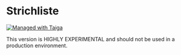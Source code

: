 Strichliste
===========

[![Managed with Taiga](https://taiga.io/media/support/attachments/article-22/banner-gh.png)](https://tree.taiga.io/project/don42-strichliste-django/ "Managed with Taiga")

This version is HIGHLY EXPERIMENTAL and should not be used in a production environment.
